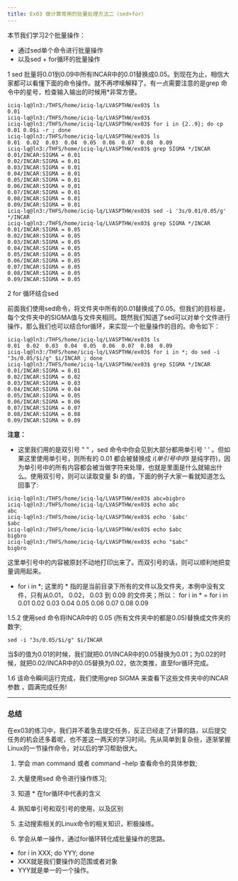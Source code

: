 ```yaml
---
title: Ex03 做计算常用的批量处理方法二（sed+for）
---
```




本节我们学习2个批量操作：

* 通过sed单个命令进行批量操作
* 以及sed + for循环的批量操作



1  sed 批量将0.01到0.09中所有INCAR中的0.01替换成0.05。到现在为止，相信大家都可以看懂下面的命令操作。就不再啰嗦解释了。有一点需要注意的是grep 命令中的星号，检查输入输出的时候用*非常方便。

```
iciq-lq@ln3:/THFS/home/iciq-lq/LVASPTHW/ex03$ ls
0.01
iciq-lq@ln3:/THFS/home/iciq-lq/LVASPTHW/ex03$ 
iciq-lq@ln3:/THFS/home/iciq-lq/LVASPTHW/ex03$ for i in {2..9}; do cp 0.01 0.0$i -r ; done 
iciq-lq@ln3:/THFS/home/iciq-lq/LVASPTHW/ex03$ ls 
0.01  0.02  0.03  0.04  0.05  0.06  0.07  0.08  0.09
iciq-lq@ln3:/THFS/home/iciq-lq/LVASPTHW/ex03$ grep SIGMA */INCAR
0.01/INCAR:SIGMA = 0.01
0.02/INCAR:SIGMA = 0.01
0.03/INCAR:SIGMA = 0.01
0.04/INCAR:SIGMA = 0.01
0.05/INCAR:SIGMA = 0.01
0.06/INCAR:SIGMA = 0.01
0.07/INCAR:SIGMA = 0.01
0.08/INCAR:SIGMA = 0.01
0.09/INCAR:SIGMA = 0.01
iciq-lq@ln3:/THFS/home/iciq-lq/LVASPTHW/ex03$ sed -i '3s/0.01/0.05/g' */INCAR
iciq-lq@ln3:/THFS/home/iciq-lq/LVASPTHW/ex03$ grep SIGMA */INCAR
0.01/INCAR:SIGMA = 0.05
0.02/INCAR:SIGMA = 0.05
0.03/INCAR:SIGMA = 0.05
0.04/INCAR:SIGMA = 0.05
0.05/INCAR:SIGMA = 0.05
0.06/INCAR:SIGMA = 0.05
0.07/INCAR:SIGMA = 0.05
0.08/INCAR:SIGMA = 0.05
0.09/INCAR:SIGMA = 0.05
```



2 for 循环结合sed 

前面我们使用sed命令，将文件夹中所有的0.01替换成了0.05。但我们的目标是，每个文件夹中的SIGMA值与文件夹相同。既然我们知道了sed可以对单个文件进行操作，那么我们也可以结合for循环，来实现一个批量操作的目的。命令如下：

```
iciq-lq@ln3:/THFS/home/iciq-lq/LVASPTHW/ex03$ ls
0.01  0.02  0.03  0.04  0.05  0.06  0.07  0.08  0.09
iciq-lq@ln3:/THFS/home/iciq-lq/LVASPTHW/ex03$ for i in *; do sed -i "3s/0.05/$i/g" $i/INCAR ; done  
iciq-lq@ln3:/THFS/home/iciq-lq/LVASPTHW/ex03$ grep SIGMA */INCAR
0.01/INCAR:SIGMA = 0.01
0.02/INCAR:SIGMA = 0.02
0.03/INCAR:SIGMA = 0.03
0.04/INCAR:SIGMA = 0.04
0.05/INCAR:SIGMA = 0.05
0.06/INCAR:SIGMA = 0.06
0.07/INCAR:SIGMA = 0.07
0.08/INCAR:SIGMA = 0.08
0.09/INCAR:SIGMA = 0.09

```

**注意：**

* 这里我们用的是双引号 " " ，sed 命令中你会见到大部分都用单引号 ' ' 。但如果这里使用单引号，则所有的 0.01 都会被替换成 $i (单引号中的$i 是纯字符)，因为单引号中的所有内容都会被当做字符来处理，也就是里面是什么就输出什么。使用双引号，则可以读取变量 $i 的值，下面的例子大家一看就知道怎么回事了:

```
iciq-lq@ln3:/THFS/home/iciq-lq/LVASPTHW/ex03$ abc=bigbro
iciq-lq@ln3:/THFS/home/iciq-lq/LVASPTHW/ex03$ echo abc
abc
iciq-lq@ln3:/THFS/home/iciq-lq/LVASPTHW/ex03$ echo '$abc'
$abc
iciq-lq@ln3:/THFS/home/iciq-lq/LVASPTHW/ex03$ echo $abc
bigbro
iciq-lq@ln3:/THFS/home/iciq-lq/LVASPTHW/ex03$ echo "$abc"
bigbro
```

这里单引号中的内容被原封不动地打印出来了。而双引号的话，则可以顺利地把变量调用起来。

* for i in *;  这里的 * 指的是当前目录下所有的文件以及文件夹，本例中没有文件，只有从0.01， 0.02， 0.03 到 0.09 的文件夹；所以： for i in  *  =   for i in 0.01  0.02 0.03  0.04  0.05 0.06  0.07  0.08 0.09

1.5.2 使用sed 命令将INCAR中的 0.05 (所有文件夹中的都是0.05)替换成文件夹的数字;  

```
sed -i "3s/0.05/$i/g" $i/INCAR 
```

当$i的值为0.01的时候，我们就把0.01/INCAR中的0.05替换为0.01；为0.02的时候，就把0.02/INCAR中的0.05替换为0.02，依次类推，直至for循环完成。

1.6 该命令瞬间运行完成，我们使用grep SIGMA 来查看下这些文件夹中的INCAR参数 ，圆满完成任务!

------



### 总结

在ex03的练习中，我们并不着急去提交任务，反正已经走了计算的路，以后提交任务的机会还多着呢，也不差这一两天的学习时间。先从简单到复杂些，逐渐掌握Linux的一节操作命令，对以后的学习帮助很大。

1) 学会 man command 或者 command –help 查看命令的具体参数;

2) 大量使用sed 命令进行操作练习;

3) 知道 * 在for循环中代表的含义

3) 熟知单引号和双引号的使用，以及区别

4) 主动搜索相关的Linux命令的相关知识，积极操练。

5) 学会从单一操作，通过for循环转化成批量操作的思路。

* for i in XXX; do YYY; done 
* XXX就是我们要操作的范围或者对象
* YYY就是单一的一个操作。